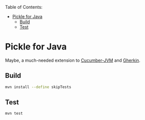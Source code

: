 Table of Contents:

<!-- TOC -->
* [Pickle for Java](#pickle-for-java)
  * [Build](#build)
  * [Test](#test)
<!-- TOC -->

# Pickle for Java
Maybe, a much-needed extension to
[Cucumber-JVM](https://cucumber.io/docs/installation/java/) and
[Gherkin](https://cucumber.io/docs/gherkin/).

## Build

```sh
mvn install --define skipTests
```

## Test

```sh
mvn test
```
